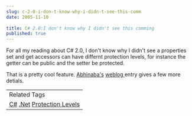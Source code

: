 ```yaml
---
slug: c-2-0-i-don-t-know-why-i-didn-t-see-this-comm
date: 2005-11-10
 
title: C# 2.0:I don't know why I didn't see this comming
published: true
---
```

For all my reading about C# 2.0, I don't know why I didn't see a properties set and get accessors can have differnt protection levels, for instance the getter can be public and the setter be protected.<p />That is a pretty cool feature.  <a href="http://www.geocities.com/basuabhinaba" target="_blank">Abhinaba's</a> <a href="http://blogs.msdn.com/abhinaba/archive/2005/11/10/491255.aspx">weblog </a>entry gives a few more detials.<p /><table class="TechnoratiHead TagHeader">
<tr><td>Related Tags</td></tr>
<tr class="Technorati"><td>
<a href="https://paul.kinlan.me/tags/C#" class="Tag" rel="tag">C#</a> <a href="https://paul.kinlan.me/tags/.net" class="Tag" rel="tag">.Net</a> <a href="https://paul.kinlan.me/tags/Protection%20Levels" class="Tag" rel="tag">Protection Levels</a>
</td></tr>
</table><div class="blogger-post-footer"><img class="posterous_download_image" src="https://blogger.googleusercontent.com/tracker/8109338-113162525097402589?l=www.kinlan.co.uk%2Findex.html" height="1" alt="" width="1" /></div>

